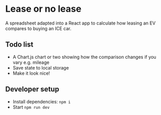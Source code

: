 # Lease or no lease

A spreadsheet adapted into a React app to calculate how leasing an EV compares to buying an ICE car.

## Todo list
* A Chart.js chart or two showing how the comparison changes if you vary e.g. mileage
* Save state to local storage
* Make it look nice!

## Developer setup

* Install dependencies: `npm i`
* Start `npm run dev`
